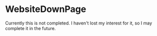 # WebsiteDownPage

Currently this is not completed. I haven't lost my interest for it, so I may complete it in the future.
